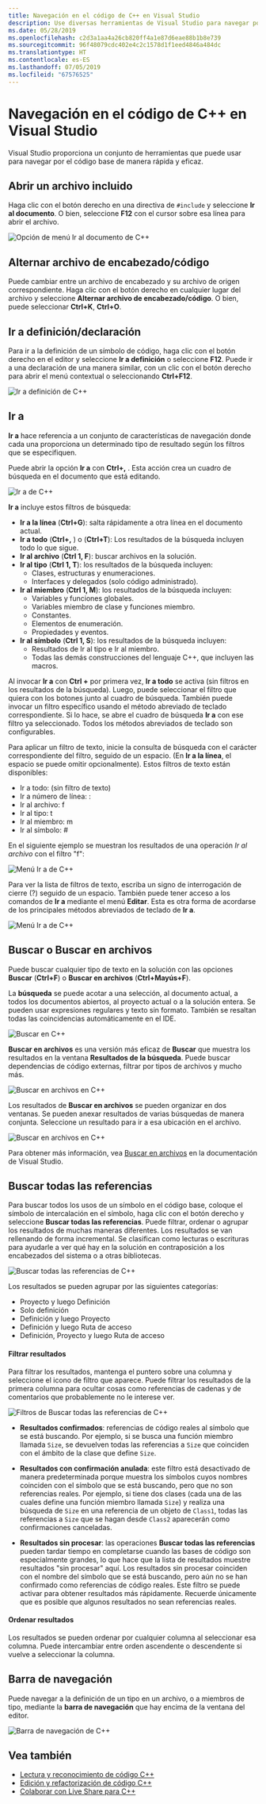 ```yaml
---
title: Navegación en el código de C++ en Visual Studio
description: Use diversas herramientas de Visual Studio para navegar por el código base de C++.
ms.date: 05/28/2019
ms.openlocfilehash: c2d3a1aa4a26cb820ff4a1e87d6eae88b1b8e739
ms.sourcegitcommit: 96f48079cdc402e4c2c1578d1f1eed4846a484dc
ms.translationtype: HT
ms.contentlocale: es-ES
ms.lasthandoff: 07/05/2019
ms.locfileid: "67576525"
---
```

# <a name="navigate-c-code-in-visual-studio"></a>Navegación en el código de C++ en Visual Studio

Visual Studio proporciona un conjunto de herramientas que puede usar para navegar por el código base de manera rápida y eficaz.

## <a name="open-an-included-file"></a>Abrir un archivo incluido

Haga clic con el botón derecho en una directiva de `#include` y seleccione **Ir al documento**. O bien, seleccione **F12** con el cursor sobre esa línea para abrir el archivo.

![Opción de menú Ir al documento de C&#43;&#43;](../ide/media/go-to-document.png "Ir al documento")

## <a name="toggle-headercode-file"></a>Alternar archivo de encabezado/código

Puede cambiar entre un archivo de encabezado y su archivo de origen correspondiente. Haga clic con el botón derecho en cualquier lugar del archivo y seleccione **Alternar archivo de encabezado/código**. O bien, puede seleccionar **Ctrl+K**, **Ctrl+O**.

## <a name="go-to-definitiondeclaration"></a>Ir a definición/declaración

Para ir a la definición de un símbolo de código, haga clic con el botón derecho en el editor y seleccione **Ir a definición** o seleccione **F12**. Puede ir a una declaración de una manera similar, con un clic con el botón derecho para abrir el menú contextual o seleccionando **Ctrl+F12**.

![Ir a definición de C&#43;&#43;](../ide/media/go-to-def.png "Ir a definición")

## <a name="go-to"></a>Ir a

**Ir a** hace referencia a un conjunto de características de navegación donde cada una proporciona un determinado tipo de resultado según los filtros que se especifiquen. 

Puede abrir la opción **Ir a** con **Ctrl+,** . Esta acción crea un cuadro de búsqueda en el documento que está editando.

![Ir a de C&#43;&#43;](../ide/media/go-to-cpp.png "Ir a")

**Ir a** incluye estos filtros de búsqueda:

- **Ir a la línea** (**Ctrl+G**): salta rápidamente a otra línea en el documento actual.
- **Ir a todo** (**Ctrl+,** ) o (**Ctrl+T**): Los resultados de la búsqueda incluyen todo lo que sigue.
- **Ir al archivo** (**Ctrl 1, F**): buscar archivos en la solución.
- **Ir al tipo** (**Ctrl 1, T**): los resultados de la búsqueda incluyen:
  - Clases, estructuras y enumeraciones.
  - Interfaces y delegados (solo código administrado).
- **Ir al miembro** (**Ctrl 1, M**): los resultados de la búsqueda incluyen:
  - Variables y funciones globales.
  - Variables miembro de clase y funciones miembro.
  - Constantes.
  - Elementos de enumeración.
  - Propiedades y eventos.
- **Ir al símbolo** (**Ctrl 1, S**): los resultados de la búsqueda incluyen:
  - Resultados de Ir al tipo e Ir al miembro.
  - Todas las demás construcciones del lenguaje C++, que incluyen las macros.

Al invocar **Ir a** con **Ctrl +** por primera vez, **Ir a todo** se activa (sin filtros en los resultados de la búsqueda). Luego, puede seleccionar el filtro que quiera con los botones junto al cuadro de búsqueda. También puede invocar un filtro específico usando el método abreviado de teclado correspondiente. Si lo hace, se abre el cuadro de búsqueda **Ir a** con ese filtro ya seleccionado. Todos los métodos abreviados de teclado son configurables.

Para aplicar un filtro de texto, inicie la consulta de búsqueda con el carácter correspondiente del filtro, seguido de un espacio. (En **Ir a la línea**, el espacio se puede omitir opcionalmente). Estos filtros de texto están disponibles:

- Ir a todo: (sin filtro de texto)
- Ir a número de línea: :
- Ir al archivo: f
- Ir al tipo: t
- Ir al miembro: m
- Ir al símbolo: #

En el siguiente ejemplo se muestran los resultados de una operación *Ir al archivo* con el filtro "f":

![Menú Ir a de C&#43;&#43;](../ide/media/vs2017-go-to-results.png "Menú Ir a")

Para ver la lista de filtros de texto, escriba un signo de interrogación de cierre (?) seguido de un espacio. También puede tener acceso a los comandos de **Ir a** mediante el menú **Editar**. Esta es otra forma de acordarse de los principales métodos abreviados de teclado de **Ir a**.

![Menú Ir a de C&#43;&#43;](../ide/media/go-to-menu-cpp.png "Menú Ir a")

## <a name="find-or-find-in-files"></a>Buscar o Buscar en archivos

Puede buscar cualquier tipo de texto en la solución con las opciones **Buscar** (**Ctrl+F**) o **Buscar en archivos** (**Ctrl+Mayús+F**).

La **búsqueda** se puede acotar a una selección, al documento actual, a todos los documentos abiertos, al proyecto actual o a la solución entera. Se pueden usar expresiones regulares y texto sin formato. También se resaltan todas las coincidencias automáticamente en el IDE.

![Buscar en C&#43;&#43;](../ide/media/find-cpp.png "Buscar")

**Buscar en archivos** es una versión más eficaz de **Buscar** que muestra los resultados en la ventana **Resultados de la búsqueda**. Puede buscar dependencias de código externas, filtrar por tipos de archivos y mucho más. 

![Buscar en archivos en C&#43;&#43;](../ide/media/find-in-files-cpp.png "Buscar en archivos")

Los resultados de **Buscar en archivos** se pueden organizar en dos ventanas. Se pueden anexar resultados de varias búsquedas de manera conjunta. Seleccione un resultado para ir a esa ubicación en el archivo.

![Buscar en archivos en C&#43;&#43;](../ide/media/vs2017-find-in-files-results.png "Buscar en archivos")

Para obtener más información, vea [Buscar en archivos](/visualstudio/ide/find-in-files) en la documentación de Visual Studio.

## <a name="find-all-references"></a>Buscar todas las referencias

Para buscar todos los usos de un símbolo en el código base, coloque el símbolo de intercalación en el símbolo, haga clic con el botón derecho y seleccione **Buscar todas las referencias**. Puede filtrar, ordenar o agrupar los resultados de muchas maneras diferentes. Los resultados se van rellenando de forma incremental. Se clasifican como lecturas o escrituras para ayudarle a ver qué hay en la solución en contraposición a los encabezados del sistema o a otras bibliotecas.

![Buscar todas las referencias de C&#43;&#43;](../ide/media/find-all-references-results-cpp.png "Buscar todas las referencias")

Los resultados se pueden agrupar por las siguientes categorías:

- Proyecto y luego Definición
- Solo definición
- Definición y luego Proyecto
- Definición y luego Ruta de acceso
- Definición, Proyecto y luego Ruta de acceso

 #### <a name="filter-results"></a>Filtrar resultados

Para filtrar los resultados, mantenga el puntero sobre una columna y seleccione el icono de filtro que aparece. Puede filtrar los resultados de la primera columna para ocultar cosas como referencias de cadenas y de comentarios que probablemente no le interese ver.

![Filtros de Buscar todas las referencias de C&#43;&#43;](../ide/media/find-all-references-filters-cpp.png "Filtros de Buscar todas las referencias")

- **Resultados confirmados**: referencias de código reales al símbolo que se está buscando. Por ejemplo, si se busca una función miembro llamada `Size`, se devuelven todas las referencias a `Size` que coinciden con el ámbito de la clase que define `Size`.

- **Resultados con confirmación anulada**: este filtro está desactivado de manera predeterminada porque muestra los símbolos cuyos nombres coinciden con el símbolo que se está buscando, pero que no son referencias reales. Por ejemplo, si tiene dos clases (cada una de las cuales define una función miembro llamada `Size`) y realiza una búsqueda de `Size` en una referencia de un objeto de `Class1`, todas las referencias a `Size` que se hagan desde `Class2` aparecerán como confirmaciones canceladas.

- **Resultados sin procesar**: las operaciones **Buscar todas las referencias** pueden tardar tiempo en completarse cuando las bases de código son especialmente grandes, lo que hace que la lista de resultados muestre resultados "sin procesar" aquí. Los resultados sin procesar coinciden con el nombre del símbolo que se está buscando, pero aún no se han confirmado como referencias de código reales. Este filtro se puede activar para obtener resultados más rápidamente. Recuerde únicamente que es posible que algunos resultados no sean referencias reales.

 #### <a name="sort-results"></a>Ordenar resultados

Los resultados se pueden ordenar por cualquier columna al seleccionar esa columna. Puede intercambiar entre orden ascendente o descendente si vuelve a seleccionar la columna.

## <a name="navigation-bar"></a>Barra de navegación

Puede navegar a la definición de un tipo en un archivo, o a miembros de tipo, mediante la **barra de navegación** que hay encima de la ventana del editor.

![Barra de navegación de C&#43;&#43;](../ide/media/navbar-cpp.png "Barra de navegación")

## <a name="see-also"></a>Vea también

- [Lectura y reconocimiento de código C++](read-and-understand-code-cpp.md)</br>
- [Edición y refactorización de código C++](read-and-understand-code-cpp.md)</br>
- [Colaborar con Live Share para C++](live-share-cpp.md)

